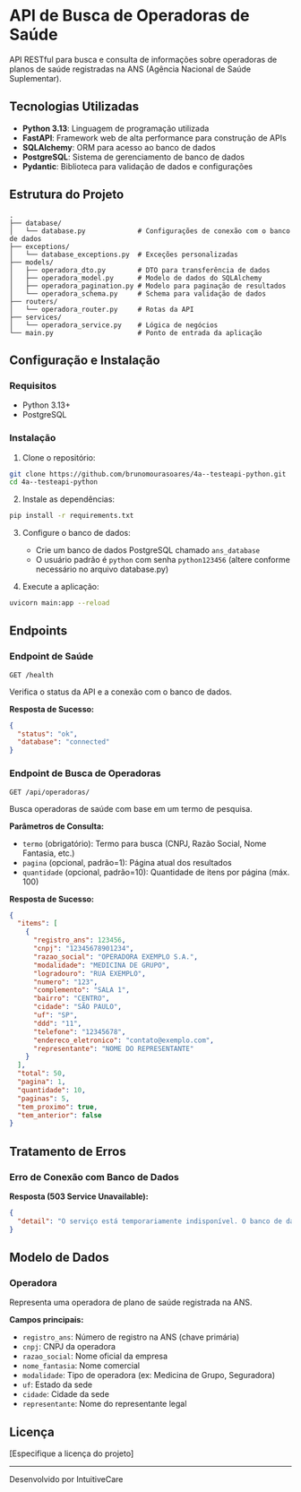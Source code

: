 # API de Busca de Operadoras de Saúde

API RESTful para busca e consulta de informações sobre operadoras de planos de saúde registradas na ANS (Agência Nacional de Saúde Suplementar).

## Tecnologias Utilizadas

- **Python 3.13**: Linguagem de programação utilizada
- **FastAPI**: Framework web de alta performance para construção de APIs
- **SQLAlchemy**: ORM para acesso ao banco de dados
- **PostgreSQL**: Sistema de gerenciamento de banco de dados
- **Pydantic**: Biblioteca para validação de dados e configurações

## Estrutura do Projeto

```
.
├── database/
│   └── database.py             # Configurações de conexão com o banco de dados
├── exceptions/
│   └── database_exceptions.py  # Exceções personalizadas
├── models/
│   ├── operadora_dto.py        # DTO para transferência de dados
│   ├── operadora_model.py      # Modelo de dados do SQLAlchemy
│   ├── operadora_pagination.py # Modelo para paginação de resultados
│   └── operadora_schema.py     # Schema para validação de dados
├── routers/
│   └── operadora_router.py     # Rotas da API
├── services/
│   └── operadora_service.py    # Lógica de negócios
└── main.py                     # Ponto de entrada da aplicação
```

## Configuração e Instalação

### Requisitos

- Python 3.13+
- PostgreSQL 

### Instalação

1. Clone o repositório:
```bash
git clone https://github.com/brunomourasoares/4a--testeapi-python.git
cd 4a--testeapi-python
```

2. Instale as dependências:
```bash
pip install -r requirements.txt
```

3. Configure o banco de dados:
   - Crie um banco de dados PostgreSQL chamado `ans_database`
   - O usuário padrão é `python` com senha `python123456` (altere conforme necessário no arquivo database.py)

4. Execute a aplicação:
```bash
uvicorn main:app --reload
```

## Endpoints

### Endpoint de Saúde

```
GET /health
```

Verifica o status da API e a conexão com o banco de dados.

**Resposta de Sucesso:**
```json
{
  "status": "ok",
  "database": "connected"
}
```

### Endpoint de Busca de Operadoras

```
GET /api/operadoras/
```

Busca operadoras de saúde com base em um termo de pesquisa.

**Parâmetros de Consulta:**
- `termo` (obrigatório): Termo para busca (CNPJ, Razão Social, Nome Fantasia, etc.)
- `pagina` (opcional, padrão=1): Página atual dos resultados
- `quantidade` (opcional, padrão=10): Quantidade de itens por página (máx. 100)

**Resposta de Sucesso:**
```json
{
  "items": [
    {
      "registro_ans": 123456,
      "cnpj": "12345678901234",
      "razao_social": "OPERADORA EXEMPLO S.A.",
      "modalidade": "MEDICINA DE GRUPO",
      "logradouro": "RUA EXEMPLO",
      "numero": "123",
      "complemento": "SALA 1",
      "bairro": "CENTRO",
      "cidade": "SÃO PAULO",
      "uf": "SP",
      "ddd": "11",
      "telefone": "12345678",
      "endereco_eletronico": "contato@exemplo.com",
      "representante": "NOME DO REPRESENTANTE"
    }
  ],
  "total": 50,
  "pagina": 1,
  "quantidade": 10,
  "paginas": 5,
  "tem_proximo": true,
  "tem_anterior": false
}
```

## Tratamento de Erros

### Erro de Conexão com Banco de Dados

**Resposta (503 Service Unavailable):**
```json
{
  "detail": "O serviço está temporariamente indisponível. O banco de dados está offline."
}
```

## Modelo de Dados

### Operadora

Representa uma operadora de plano de saúde registrada na ANS.

**Campos principais:**
- `registro_ans`: Número de registro na ANS (chave primária)
- `cnpj`: CNPJ da operadora
- `razao_social`: Nome oficial da empresa
- `nome_fantasia`: Nome comercial
- `modalidade`: Tipo de operadora (ex: Medicina de Grupo, Seguradora)
- `uf`: Estado da sede
- `cidade`: Cidade da sede
- `representante`: Nome do representante legal

## Licença

[Especifique a licença do projeto]

---

Desenvolvido por IntuitiveCare